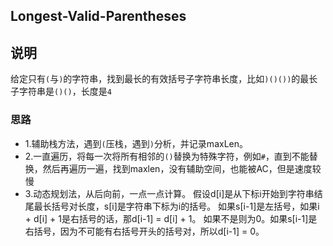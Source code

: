 ## Longest-Valid-Parentheses

## 说明
给定只有`(`与`)`的字符串，找到最长的有效括号子字符串长度，比如`)()())`的最长子字符串是`()()`，长度是`4`

### 思路

* 1.辅助栈方法，遇到`(`压栈，遇到`)`分析，并记录maxLen。
* 2.一直遍历，将每一次将所有相邻的`()`替换为特殊字符，例如`#`，直到不能替换，然后再遍历一遍，找到maxlen，没有辅助空间，也能被AC，但是速度较慢
* 3.动态规划法，从后向前，一点一点计算。
	假设d[i]是从下标i开始到字符串结尾最长括号对长度，s[i]是字符串下标为i的括号。
	如果s[i-1]是左括号，如果i + d[i] + 1是右括号的话，那d[i-1] = d[i] + 1。
	如果不是则为0。如果s[i-1]是右括号，因为不可能有右括号开头的括号对，所以d[i-1] = 0。

